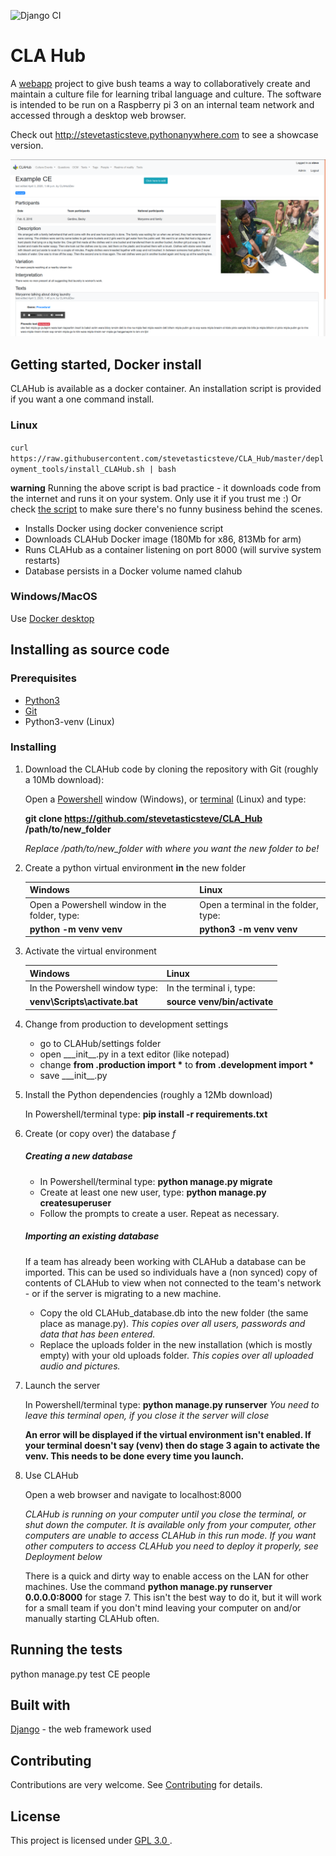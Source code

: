 ![Django CI](https://github.com/stevetasticsteve/CLA_Hub/workflows/Django%20CI/badge.svg)
# CLA Hub
A [webapp](https://en.wikipedia.org/wiki/Web_application) project to give bush teams a way to collaboratively create 
and maintain a culture file for learning tribal language and culture.
The software is intended to be run on a Raspberry pi 3 on an internal team network and accessed through a desktop web 
browser.

Check out http://stevetasticsteve.pythonanywhere.com to see a showcase version.

![Screenshot](https://raw.githubusercontent.com/stevetasticsteve/CLA_Hub/master/CLAHub/assets/example_data/CLAHub_screenshot.png)

## Getting started, Docker install
CLAHub is available as a docker container. An installation script is provided if you want a one command install.
### Linux
```curl https://raw.githubusercontent.com/stevetasticsteve/CLA_Hub/master/deployment_tools/install_CLAHub.sh | bash```
 
**warning** Running the above script is bad practice - it downloads code from the internet and runs it on
your system. Only use it if you trust me :) Or check [the script](https://raw.githubusercontent.com/stevetasticsteve/CLA_Hub/master/deployment_tools/install_CLAHub.sh)
to make sure there's no funny business behind the scenes.

- Installs Docker using docker convenience script
- Downloads CLAHub Docker image (180Mb for x86, 813Mb for arm)
- Runs CLAHub as a container listening on port 8000 (will survive system restarts)
- Database persists in a Docker volume named clahub


### Windows/MacOS
Use [Docker desktop](https://www.docker.com/products/docker-desktop)

## Installing as source code
### Prerequisites
- [Python3](https://www.python.org/downloads/)
- [Git](https://git-scm.com/downloads)
- Python3-venv (Linux)

### Installing
1. Download the CLAHub code by cloning the repository with Git (roughly a 10Mb download):

    Open a [Powershell](https://www.tenforums.com/tutorials/25581-open-windows-powershell-windows-10-a.html) window 
    (Windows), or [terminal](https://www.howtogeek.com/140679/beginner-geek-how-to-start-using-the-linux-terminal/) 
    (Linux) and type:
    
    **git clone https://github.com/stevetasticsteve/CLA_Hub /path/to/new_folder**
    
    *Replace /path/to/new_folder with where you want the new folder to be!*

2. Create a python virtual environment **in** the new folder

    Windows | Linux
    ------- | -----
    Open a Powershell window in the folder, type: | Open a terminal in the folder, type: 
    **python -m venv venv** | **python3 -m venv venv**


3. Activate the virtual environment

    Windows | Linux
    ------- | -----
    In the Powershell window type: | In the terminal i, type: 
    **venv\Scripts\activate.bat** | **source venv/bin/activate**
    
4. Change from production to development settings
    - go to CLAHub/settings folder
    - open \_\__init\_\_.py in a text editor (like notepad)
    - change __from .production import *__ to __from .development import *__
    - save \_\__init\_\_.py
    
5. Install the Python dependencies (roughly a 12Mb download)

    In Powershell/terminal type: **pip install -r requirements.txt**
    
6. Create (or copy over) the database *f*

    ##### Creating a new database
    - In Powershell/terminal type: **python manage.py migrate**
    - Create at least one new user, type: **python manage.py createsuperuser**
     - Follow the prompts to create a user. Repeat as necessary. 
    ##### Importing an existing database
    If a team has already been working with CLAHub a database can be imported. This can be used so individuals have a 
    (non synced) copy of contents of CLAHub to view when not connected to the team's network - or if the server is
    migrating to a new machine.
    - Copy the old CLAHub_database.db into the new folder (the same place as manage.py). *This copies over all users,
    passwords and data that has been entered.*
    - Replace the uploads folder in the new installation (which is mostly empty) with your old uploads folder. *This 
    copies over all uploaded audio and pictures.*
    
7. Launch the server

    In Powershell/terminal type: **python manage.py runserver**
    *You need to leave this terminal open, if you close it the server will close*
    
    **An error will be displayed if the virtual environment isn't enabled. If your terminal doesn't say (venv) then do
    stage 3 again to activate the venv. This needs to be done every time you launch.** 
    
8. Use CLAHub

    Open a web browser and navigate to localhost:8000
    
    *CLAHub is running on your computer until you close the terminal, or shut down the computer. It is available only 
    from your computer, other computers are unable to access CLAHub in this run mode. If you want other computers to 
    access CLAHub you need to deploy it properly, see Deployment below*
    
    There is a quick and dirty way to enable access on the LAN for other machines. Use the command 
    **python manage.py runserver 0.0.0.0:8000** for stage 7. This isn't the best way to do it, but it will work for a 
    small team if you don't mind leaving your computer on and/or manually starting CLAHub often.
    

## Running the tests
python manage.py test CE people
  
 ## Built with
 [Django](https://www.djangoproject.com/) - the web framework used
 
 ## Contributing
 Contributions are very welcome. See [Contributing](CONTRIBUTING.md) for details.
 
 ## License
 This project is licensed under [GPL 3.0 ](https://github.com/stevetasticsteve/CLA_Hub/blob/master/LICENSE.md).
 
